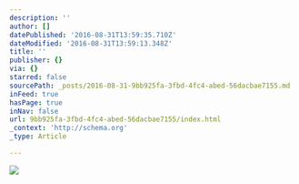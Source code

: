 ```yaml
---
description: ''
author: []
datePublished: '2016-08-31T13:59:35.710Z'
dateModified: '2016-08-31T13:59:13.348Z'
title: ''
publisher: {}
via: {}
starred: false
sourcePath: _posts/2016-08-31-9bb925fa-3fbd-4fc4-abed-56dacbae7155.md
inFeed: true
hasPage: true
inNav: false
url: 9bb925fa-3fbd-4fc4-abed-56dacbae7155/index.html
_context: 'http://schema.org'
_type: Article

---
```

![](https://the-grid-user-content.s3-us-west-2.amazonaws.com/be352517-ff93-451d-9af5-2981f0f5c591.png)